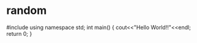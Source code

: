 # random
#include<iostream>
  using namespace std;
  int main()
  {
  cout<<"Hello World!!"<<endl;
  return 0;
  }

